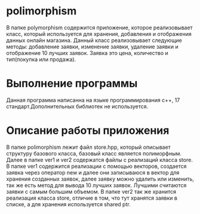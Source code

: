 # polimorphism
В папке polymorphism содержится приложение, которое реализовывает класс, который используется для хранения, добавления и отображения данных онлайн магазина.
Данный класс реализовывает следующие методы: добавление заявки, изменение заявки, удаление заявки и отображение 10 лучших заявок.
Заявка это цена, количество и тип(покупка или продажа).

# Выполнение программы
Данная программа написанна на языке программирования c++, 17 стандарт.Дополнительных библиотек не используется. 

# Описание работы приложения
В папке polimorphism лежит файл store.hpp, который описывает структуру базового класса, базовый класс является полиморфным. Далее в папке ver1 и ver2 содержатся файлы с реализаций класса store. В папке ver1 содержится реализации с помощью векторов, создается заявка через оператор new и далее они записываюся в вектор для хранения созданных заявок, далее заявку можно удалить или изменить, так же есть метод для вывода 10 лучших заявок. Лучшими считаются заявки с самым большим объемом.
В папке ver2 так же хранится реализация класса store, отличие в том, что тут хранятся заявки в списке, а для хранения используется shared ptr.
